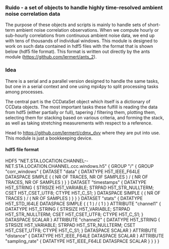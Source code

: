### Ruido - a set of objects to handle highly time-resolved ambient noise correlation data

The purpose of these objects and scripts is mainly to handle sets of short-term ambient noise correlation observations. When we compute hourly or sub-hourly correlations from continuous ambient noise data, we end up with tens of thousands of individual windows. This module is designed to work on such data contained in hdf5 files with the format that is shown below (hdf5 file format). This format is written out directly by the ants module (https://github.com/lermert/ants_2).


### Idea

There is a serial and a parallel version designed to handle the same tasks, but one in a serial context and one using mpi4py to split processing tasks among processes.

The central part is the CCDataSet object which itself is a dictionary of CCData objects. The most important tasks these fulfill is reading the data from hdf5 (either partially or full), tapering / filtering them, plotting them, selecting them for stacking based on various criteria, and forming the stack, as well as taking stretching measurements with respect to a reference.

Head to https://github.com/lermert/cdmx_dvv where they are put into use. This module is just a bookkeeping device.


#### hdf5 file format

HDF5 "NET.STA.LOCATION.CHANNEL--NET.STA.LOCATION.CHANNEL.ccc.windows.h5" {
GROUP "/" {
   GROUP "corr_windows" {
      DATASET "data" {
         DATATYPE  H5T_IEEE_F64LE
         DATASPACE  SIMPLE { ( NR OF TRACES, NR OF SAMPLES ) / ( NR OF TRACES, NR OF SAMPLES ) }
      }
      DATASET "timestamps" {
         DATATYPE  H5T_STRING {
            STRSIZE H5T_VARIABLE;
            STRPAD H5T_STR_NULLTERM;
            CSET H5T_CSET_UTF8;
            CTYPE H5T_C_S1;
         }
         DATASPACE  SIMPLE { ( NR OF TRACES ) / ( NR OF SAMPLES ) }
      }
   }
   DATASET "stats" {
      DATATYPE  H5T_STD_I64LE
      DATASPACE  SIMPLE { ( 1 ) / ( 1 ) }
      ATTRIBUTE "channel1" {
         DATATYPE  H5T_STRING {
            STRSIZE H5T_VARIABLE;
            STRPAD H5T_STR_NULLTERM;
            CSET H5T_CSET_UTF8;
            CTYPE H5T_C_S1;
         }
         DATASPACE  SCALAR
      }
      ATTRIBUTE "channel2" {
         DATATYPE  H5T_STRING {
            STRSIZE H5T_VARIABLE;
            STRPAD H5T_STR_NULLTERM;
            CSET H5T_CSET_UTF8;
            CTYPE H5T_C_S1;
         }
         DATASPACE  SCALAR
      }
      ATTRIBUTE "distance" {
         DATATYPE  H5T_IEEE_F64LE
         DATASPACE  SCALAR
      }
      ATTRIBUTE "sampling_rate" {
         DATATYPE  H5T_IEEE_F64LE
         DATASPACE  SCALAR
      }
   }
}
}

